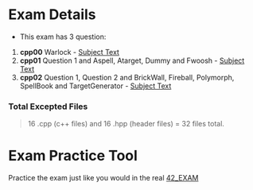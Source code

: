 # Exam Details
- This exam has 3 question:

1. **cpp00** Warlock - [Subject Text](https://github.com/pasqualerossi/42-School-Exam-Rank-05/blob/main/cpp_module_00/subject.txt)
2.  **cpp01** Question 1 and Aspell, Atarget, Dummy and Fwoosh - [Subject Text](https://github.com/pasqualerossi/42-School-Exam-Rank-05/blob/main/cpp_module_01/subject.txt)
3.  **cpp02** Question 1, Question 2 and BrickWall, Fireball, Polymorph, SpellBook and TargetGenerator - [Subject Text](https://github.com/pasqualerossi/42-School-Exam-Rank-05/blob/main/cpp_module_02/subject.txt)

### Total Excepted Files

> 16 .cpp (c++ files) and 16 .hpp (header files) = 32 files total.

# Exam Practice Tool

Practice the exam just like you would in the real [42_EXAM](https://github.com/JCluzet/42_EXAM)

<!-- ### Links
- [rossi](https://github.com/pasqualerossi/42-School-Exam-Rank-04)
- [1337](https://github.com/48d31kh413k/1337-exam_rank_04-42-)

# Exam Questions

### 1 Exam question
:question: Either get_next_line or ft_printf:

Nr. |Question | Obs.
----|---------|:-----:
01  |[ft_printf](https://github.com/faleite/42_exams/tree/main/3_rank/ft_printf)| -->

<!-- > [!NOTE]
> - The exam is a single question, which is to create a shell.

> [!TIP]
> - The exam is a single question, which is to create a shell. -->